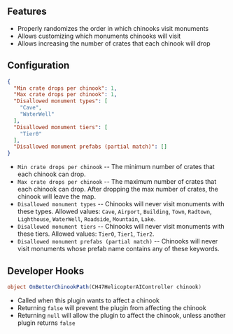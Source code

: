 ## Features

- Properly randomizes the order in which chinooks visit monuments
- Allows customizing which monuments chinooks will visit
- Allows increasing the number of crates that each chinook will drop

## Configuration

```json
{
  "Min crate drops per chinook": 1,
  "Max crate drops per chinook": 1,
  "Disallowed monument types": [
    "Cave",
    "WaterWell"
  ],
  "Disallowed monument tiers": [
    "Tier0"
  ],
  "Disallowed monument prefabs (partial match)": []
}
```

- `Min crate drops per chinook` -- The minimum number of crates that each chinook can drop.
- `Max crate drops per chinook` -- The maximum number of crates that each chinook can drop. After dropping the max number of crates, the chinook will leave the map.
- `Disallowed monument types` -- Chinooks will never visit monuments with these types. Allowed values: `Cave`, `Airport`, `Building`, `Town`, `Radtown`, `Lighthouse`, `WaterWell`, `Roadside`, `Mountain`, `Lake`.
- `Disallowed monument tiers` -- Chinooks will never visit monuments with these tiers. Allowed values: `Tier0`, `Tier1`, `Tier2`.
- `Disallowed monument prefabs (partial match)` -- Chinooks will never visit monuments whose prefab name contains any of these keywords.

## Developer Hooks

```cs
object OnBetterChinookPath(CH47HelicopterAIController chinook)
```

- Called when this plugin wants to affect a chinook
- Returning `false` will prevent the plugin from affecting the chinook
- Returning `null` will allow the plugin to affect the chinook, unless another plugin returns `false`
